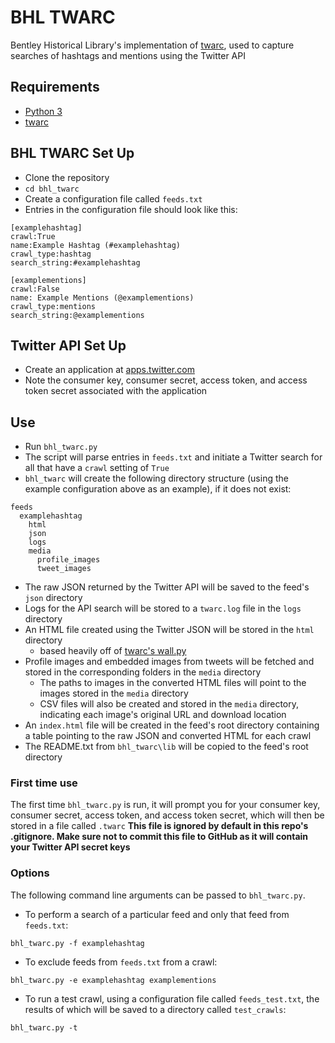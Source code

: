 # BHL TWARC
Bentley Historical Library's implementation of [twarc](https://github.com/edsu/twarc), used to capture searches of hashtags and mentions using the Twitter API

## Requirements
* [Python 3](https://www.python.org/)
* [twarc](https://github.com/docnow/twarc)

## BHL TWARC Set Up
* Clone the repository
* `cd bhl_twarc`
* Create a configuration file called `feeds.txt`
* Entries in the configuration file should look like this:
```
[examplehashtag]
crawl:True
name:Example Hashtag (#examplehashtag)
crawl_type:hashtag
search_string:#examplehashtag

[examplementions]
crawl:False
name: Example Mentions (@examplementions)
crawl_type:mentions
search_string:@examplementions
```

## Twitter API Set Up
* Create an application at [apps.twitter.com](http://apps.twitter.com)
* Note the consumer key, consumer secret, access token, and access token secret associated with the application

## Use
* Run `bhl_twarc.py`
* The script will parse entries in `feeds.txt` and initiate a Twitter search for all that have a `crawl` setting of `True`
* `bhl_twarc` will create the following directory structure (using the example configuration above as an example), if it does not exist:
```
feeds
  examplehashtag
    html
    json
    logs
    media
      profile_images
      tweet_images
```

* The raw JSON returned by the Twitter API will be saved to the feed's `json` directory
* Logs for the API search will be stored to a `twarc.log` file in the `logs` directory
* An HTML file created using the Twitter JSON will be stored in the `html` directory 
  * based heavily off of [twarc's wall.py](https://github.com/edsu/twarc/blob/master/utils/wall.py)
* Profile images and embedded images from tweets will be fetched and stored in the corresponding folders in the `media` directory
  * The paths to images in the converted HTML files will point to the images stored in the `media` directory
  * CSV files will also be created and stored in the `media` directory, indicating each image's original URL and download location
* An `index.html` file will be created in the feed's root directory containing a table pointing to the raw JSON and converted HTML for each crawl
* The README.txt from `bhl_twarc\lib` will be copied to the feed's root directory


### First time use
The first time `bhl_twarc.py` is run, it will prompt you for your consumer key, consumer secret, access token, and access token secret, which will then be stored in a file called `.twarc` **This file is ignored by default in this repo's .gitignore. Make sure not to commit this file to GitHub as it will contain your Twitter API secret keys**

### Options
The following command line arguments can be passed to `bhl_twarc.py`. 
* To perform a search of a particular feed and only that feed from `feeds.txt`:
```
bhl_twarc.py -f examplehashtag
```

* To exclude feeds from `feeds.txt` from a crawl:
```
bhl_twarc.py -e examplehashtag examplementions
```

* To run a test crawl, using a configuration file called `feeds_test.txt`, the results of which will be saved to a directory called `test_crawls`:
```
bhl_twarc.py -t
```

